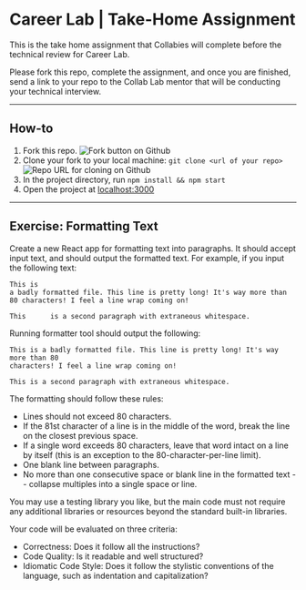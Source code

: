 # Career Lab | Take-Home Assignment 

This is the take home assignment that Collabies will complete before the technical review for Career Lab. 

Please fork this repo, complete the assignment, and once you are finished, send a link to your repo to the Collab Lab mentor that will be conducting your technical interview. 

---

## How-to

1. Fork this repo.
![Fork button on Github](https://cdn.zappy.app/b2897d9afa278e5019c028d809e96b23.png)
2. Clone your fork to your local machine: `git clone <url of your repo>`
![Repo URL for cloning on Github](https://cdn.zappy.app/fddb551fe494bfc18d18e3009c455b30.png)
3. In the project directory, run `npm install && npm start`
4. Open the project at [localhost:3000](http://localhost:3000)

---

## Exercise: Formatting Text

Create a new React app for formatting text into paragraphs. It should accept input text, and should output the formatted text. For example, if you input the following text:
```
This is
a badly formatted file. This line is pretty long! It's way more than 80 characters! I feel a line wrap coming on!

This      is a second paragraph with extraneous whitespace.
```
Running formatter tool should output the following:
```
This is a badly formatted file. This line is pretty long! It's way more than 80
characters! I feel a line wrap coming on!

This is a second paragraph with extraneous whitespace.
```
The formatting should follow these rules:
- Lines should not exceed 80 characters.
- If the 81st character of a line is in the middle of the word, break the line on the closest previous space.
- If a single word exceeds 80 characters, leave that word intact on a line by itself (this is an exception to the 80-character-per-line limit).
- One blank line between paragraphs.
- No more than one consecutive space or blank line in the formatted text -- collapse multiples into a single space or line.

You may use a testing library you like, but the main code must not require any additional libraries or resources beyond the standard built-in libraries. 

Your code will be evaluated on three criteria:
- Correctness: Does it follow all the instructions?
- Code Quality: Is it readable and well structured?
- Idiomatic Code Style: Does it follow the stylistic conventions of the language, such as indentation and capitalization?
